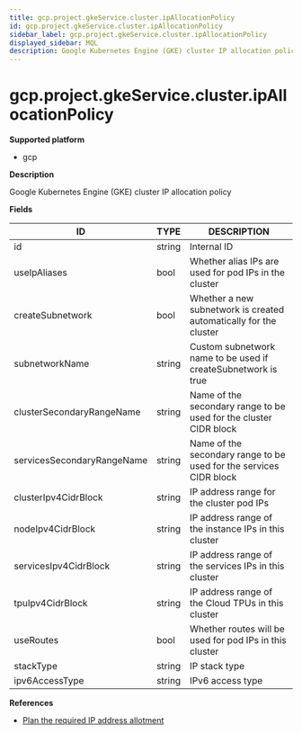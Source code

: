 ```yaml
---
title: gcp.project.gkeService.cluster.ipAllocationPolicy
id: gcp.project.gkeService.cluster.ipAllocationPolicy
sidebar_label: gcp.project.gkeService.cluster.ipAllocationPolicy
displayed_sidebar: MQL
description: Google Kubernetes Engine (GKE) cluster IP allocation policy
---
```


# gcp.project.gkeService.cluster.ipAllocationPolicy

**Supported platform**

- gcp

**Description**

Google Kubernetes Engine (GKE) cluster IP allocation policy

**Fields**

| ID                         | TYPE   | DESCRIPTION                                                        |
| -------------------------- | ------ | ------------------------------------------------------------------ |
| id                         | string | Internal ID                                                        |
| useIpAliases               | bool   | Whether alias IPs are used for pod IPs in the cluster              |
| createSubnetwork           | bool   | Whether a new subnetwork is created automatically for the cluster  |
| subnetworkName             | string | Custom subnetwork name to be used if createSubnetwork is true      |
| clusterSecondaryRangeName  | string | Name of the secondary range to be used for the cluster CIDR block  |
| servicesSecondaryRangeName | string | Name of the secondary range to be used for the services CIDR block |
| clusterIpv4CidrBlock       | string | IP address range for the cluster pod IPs                           |
| nodeIpv4CidrBlock          | string | IP address range of the instance IPs in this cluster               |
| servicesIpv4CidrBlock      | string | IP address range of the services IPs in this cluster               |
| tpuIpv4CidrBlock           | string | IP address range of the Cloud TPUs in this cluster                 |
| useRoutes                  | bool   | Whether routes will be used for pod IPs in this cluster            |
| stackType                  | string | IP stack type                                                      |
| ipv6AccessType             | string | IPv6 access type                                                   |

**References**

- [Plan the required IP address allotment](https://cloud.google.com/kubernetes-engine/docs/best-practices/networking#plan-ip-allotment)
